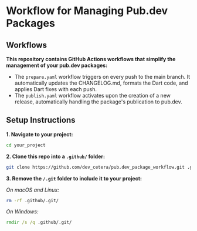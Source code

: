 # Workflow for Managing Pub.dev Packages

## Workflows

**This repository contains GitHub Actions workflows that simplify the management of your pub.dev packages:**

- The `prepare.yaml` workflow triggers on every push to the main branch. It automatically updates the CHANGELOG.md, formats the Dart code, and applies Dart fixes with each push.
- The `publish.yaml` workflow activates upon the creation of a new release, automatically handling the package's publication to pub.dev.

## Setup Instructions

**1. Navigate to your project:**

```zsh
cd your_project
```

**2. Clone this repo into a `.github/` folder:**

```zsh
git clone https://github.com/dev_cetera/pub.dev_package_workflow.git .github
```

**3. Remove the `/.git` folder to include it to your project:**

_On macOS and Linux:_

```zsh
rm -rf .github/.git/
```

_On Windows:_

```cmd
rmdir /s /q .github/.git/
```
